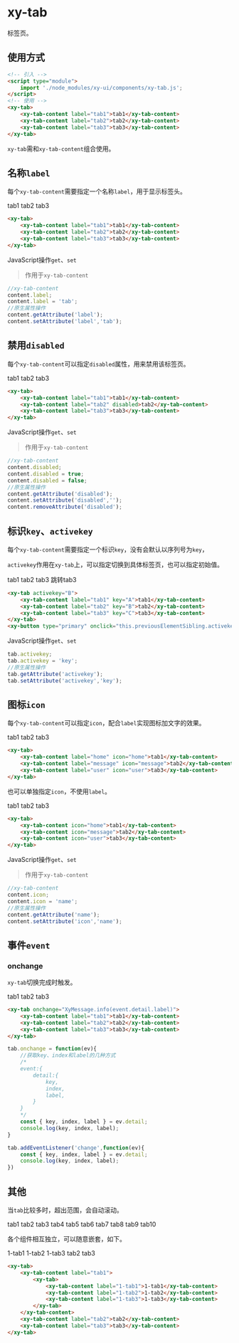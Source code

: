 # xy-tab

标签页。

## 使用方式

```html
<!-- 引入 -->
<script type="module">
    import './node_modules/xy-ui/components/xy-tab.js';
</script>
<!-- 使用 -->
<xy-tab>
    <xy-tab-content label="tab1">tab1</xy-tab-content>
    <xy-tab-content label="tab2">tab2</xy-tab-content>
    <xy-tab-content label="tab3">tab3</xy-tab-content>
</xy-tab>
```

`xy-tab`需和`xy-tab-content`组合使用。

## 名称`label`

每个`xy-tab-content`需要指定一个名称`label`，用于显示标签头。

<xy-tab>
    <xy-tab-content label="tab1">tab1</xy-tab-content>
    <xy-tab-content label="tab2">tab2</xy-tab-content>
    <xy-tab-content label="tab3">tab3</xy-tab-content>
</xy-tab>

```html
<xy-tab>
    <xy-tab-content label="tab1">tab1</xy-tab-content>
    <xy-tab-content label="tab2">tab2</xy-tab-content>
    <xy-tab-content label="tab3">tab3</xy-tab-content>
</xy-tab>
```

JavaScript操作`get`、`set`

> 作用于`xy-tab-content`

```js
//xy-tab-content
content.label;
content.label = 'tab';
//原生属性操作
content.getAttribute('label');
content.setAttribute('label','tab');
```

## 禁用`disabled`

每个`xy-tab-content`可以指定`disabled`属性，用来禁用该标签页。

<xy-tab>
    <xy-tab-content label="tab1">tab1</xy-tab-content>
    <xy-tab-content id="tab-content-disabled" label="tab2" disabled>tab2</xy-tab-content>
    <xy-tab-content label="tab3">tab3</xy-tab-content>
</xy-tab>
<xy-switch checked onchange="document.getElementById('tab-content-disabled').disabled = this.checked;"></xy-switch>

```html
<xy-tab>
    <xy-tab-content label="tab1">tab1</xy-tab-content>
    <xy-tab-content label="tab2" disabled>tab2</xy-tab-content>
    <xy-tab-content label="tab3">tab3</xy-tab-content>
</xy-tab>
```

JavaScript操作`get`、`set`

> 作用于`xy-tab-content`

```js
//xy-tab-content
content.disabled;
content.disabled = true;
content.disabled = false;
//原生属性操作
content.getAttribute('disabled');
content.setAttribute('disabled','');
content.removeAttribute('disabled');
```

## 标识`key`、`activekey`

每个`xy-tab-content`需要指定一个标识`key`，没有会默认以序列号为`key`，

`activekey`作用在`xy-tab`上，可以指定切换到具体标签页，也可以指定初始值。

<xy-tab activekey="B">
    <xy-tab-content label="tab1" key="A">tab1</xy-tab-content>
    <xy-tab-content label="tab2" key="B">tab2</xy-tab-content>
    <xy-tab-content label="tab3" key="C">tab3</xy-tab-content>
</xy-tab>
<xy-button type="primary" onclick="this.previousElementSibling.activekey='C'">跳转tab3</xy-button>

```html
<xy-tab activekey="B">
    <xy-tab-content label="tab1" key="A">tab1</xy-tab-content>
    <xy-tab-content label="tab2" key="B">tab2</xy-tab-content>
    <xy-tab-content label="tab3" key="C">tab3</xy-tab-content>
</xy-tab>
<xy-button type="primary" onclick="this.previousElementSibling.activekey='C'">跳转tab3</xy-button>
```

JavaScript操作`get`、`set`

```js
tab.activekey;
tab.activekey = 'key';
//原生属性操作
tab.getAttribute('activekey');
tab.setAttribute('activekey','key');
```

## 图标`icon`

每个`xy-tab-content`可以指定`icon`，配合`label`实现图标加文字的效果。

<xy-tab>
    <xy-tab-content label="home" icon="home">tab1</xy-tab-content>
    <xy-tab-content label="message" icon="message">tab2</xy-tab-content>
    <xy-tab-content label="user" icon="user">tab3</xy-tab-content>
</xy-tab>

```html
<xy-tab>
    <xy-tab-content label="home" icon="home">tab1</xy-tab-content>
    <xy-tab-content label="message" icon="message">tab2</xy-tab-content>
    <xy-tab-content label="user" icon="user">tab3</xy-tab-content>
</xy-tab>
```

也可以单独指定`icon`，不使用`label`。

<xy-tab>
    <xy-tab-content icon="home">tab1</xy-tab-content>
    <xy-tab-content icon="message">tab2</xy-tab-content>
    <xy-tab-content icon="user">tab3</xy-tab-content>
</xy-tab>

```html
<xy-tab>
    <xy-tab-content icon="home">tab1</xy-tab-content>
    <xy-tab-content icon="message">tab2</xy-tab-content>
    <xy-tab-content icon="user">tab3</xy-tab-content>
</xy-tab>
```

JavaScript操作`get`、`set`

> 作用于`xy-tab-content`

```js
//xy-tab-content
content.icon;
content.icon = 'name';
//原生属性操作
content.getAttribute('name');
content.setAttribute('icon','name');
```

## 事件`event`

### onchange

`xy-tab`切换完成时触发。

<xy-tab onchange="XyMessage.info(event.detail.label)">
    <xy-tab-content label="tab1">tab1</xy-tab-content>
    <xy-tab-content label="tab2">tab2</xy-tab-content>
    <xy-tab-content label="tab3">tab3</xy-tab-content>
</xy-tab>

```html
<xy-tab onchange="XyMessage.info(event.detail.label)">
    <xy-tab-content label="tab1">tab1</xy-tab-content>
    <xy-tab-content label="tab2">tab2</xy-tab-content>
    <xy-tab-content label="tab3">tab3</xy-tab-content>
</xy-tab>
```


```js
tab.onchange = function(ev){
    //获取key、index和label的几种方式
    /*
    event:{
        detail:{
            key,
            index,
            label,
        }
    }
    */
    const { key, index, label } = ev.detail;
    console.log(key, index, label);
}

tab.addEventListener('change',function(ev){
    const { key, index, label } = ev.detail;
    console.log(key, index, label);
})
```

## 其他

当`tab`比较多时，超出范围，会自动滚动。

<xy-tab>
    <xy-tab-content label="tab11111111111111">tab1</xy-tab-content>
    <xy-tab-content label="tab2222222222222">tab2</xy-tab-content>
    <xy-tab-content label="tab333333333">tab3</xy-tab-content>
    <xy-tab-content label="tab4">tab4</xy-tab-content>
    <xy-tab-content label="tab5">tab5</xy-tab-content>
    <xy-tab-content label="tab64444444444">tab6</xy-tab-content>
    <xy-tab-content label="tab7">tab7</xy-tab-content>
    <xy-tab-content label="tab855555555">tab8</xy-tab-content>
    <xy-tab-content label="tab9">tab9</xy-tab-content>
    <xy-tab-content label="tab106666666666">tab10</xy-tab-content>
</xy-tab>

各个组件相互独立，可以随意嵌套，如下。

<xy-tab>
    <xy-tab-content label="tab1">
        <xy-tab>
            <xy-tab-content label="1-tab1">1-tab1</xy-tab-content>
            <xy-tab-content label="1-tab2">1-tab2</xy-tab-content>
            <xy-tab-content label="1-tab3">1-tab3</xy-tab-content>
        </xy-tab>
    </xy-tab-content>
    <xy-tab-content label="tab2">tab2</xy-tab-content>
    <xy-tab-content label="tab3">tab3</xy-tab-content>
</xy-tab>

```html
<xy-tab>
    <xy-tab-content label="tab1">
        <xy-tab>
            <xy-tab-content label="1-tab1">1-tab1</xy-tab-content>
            <xy-tab-content label="1-tab2">1-tab2</xy-tab-content>
            <xy-tab-content label="1-tab3">1-tab3</xy-tab-content>
        </xy-tab>
    </xy-tab-content>
    <xy-tab-content label="tab2">tab2</xy-tab-content>
    <xy-tab-content label="tab3">tab3</xy-tab-content>
</xy-tab>
```


